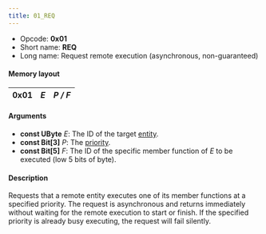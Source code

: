 ```yaml
---
title: 01_REQ
---
```


- Opcode: **0x01**
- Short name: **REQ**
- Long name: Request remote execution (asynchronous, non-guaranteed)

#### Memory layout

| 0x01 | *E* | *P / F* |
|------|-----|---------|

#### Arguments

- **const UByte** *E*: The ID of the target [entity](../Entity).
- **const Bit\[3\]** *P*: The [priority](../Priorities).
- **const Bit\[5\]** *F*: The ID of the specific member function of *E* to be executed (low 5 bits of byte).

#### Description

Requests that a remote entity executes one of its member functions at a specified priority. The request is asynchronous and returns immediately without waiting for the remote execution to start or finish. If the specified priority is already busy executing, the request will fail silently.
